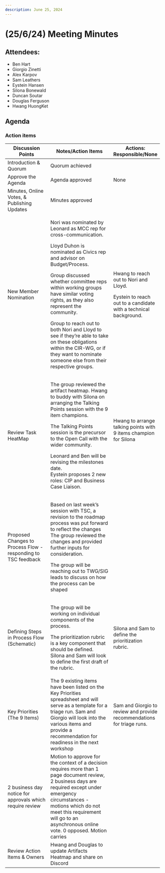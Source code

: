 ```yaml
---
description: June 25, 2024
---
```


# (25/6/24) Meeting Minutes

## Attendees:

* Ben Hart
* Giorgio Zinetti
* Alex Karpov
* Sam Leathers
* Eystein Hansen
* Silona Bonewald
* Duncan Soutar
* Douglas Ferguson
* Hwang HuongKet

## Agenda

### Action items

<table><thead><tr><th width="209">Discussion Points</th><th width="355">Notes/Action Items</th><th>Actions: Responsible/None</th></tr></thead><tbody><tr><td>Introduction &#x26; Quorum</td><td>Quorum achieved</td><td><br></td></tr><tr><td>Approve the Agenda</td><td>Agenda approved</td><td>None</td></tr><tr><td>Minutes, Online Votes, &#x26; Publishing Updates</td><td>Minutes approved</td><td><br></td></tr><tr><td>New Member Nomination</td><td><p>Nori was nominated by Leonard as MCC rep for cross-communication. </p><p>Lloyd Duhon is nominated as Civics rep and advisor on Budget/Process. </p><p>Group discussed whether committee reps within working groups have similar voting rights, as they also represent the community.</p><p>Group to reach out to both Nori and Lloyd to see if they’re able to take on these obligations within the CIR-WG, or if they want to nominate someone else from their respective groups.</p></td><td><p>Hwang to reach out to Nori and Lloyd.</p><p>Eystein to reach out to a candidate with a technical background.</p></td></tr><tr><td>Review Task HeatMap</td><td><p>The group reviewed the artifact heatmap. Hwang to buddy with Silona on arranging the Talking Points session with the 9 item champions.</p><p>The Talking Points session is the precursor to the Open Call with the wider community.</p><p>Leonard and Ben will be revising the milestones date. <br>Eystein proposes 2 new roles: CIP and Business Case Liaison.</p></td><td><p>Hwang to arrange talking points with 9 items champion for Silona </p><p><br></p></td></tr><tr><td>Proposed Changes to Process Flow - responding to TSC feedback</td><td><p>Based on last week’s session with TSC, a revision to the roadmap process was put forward to reflect the changes The group reviewed the changes and provided further inputs for consideration.</p><p>The group will be reaching out to TWG/SIG leads to discuss on how the process can be shaped</p></td><td><br></td></tr><tr><td>Defining Steps in Process Flow (Schematic) </td><td><p>The group will be working on individual components of the process. </p><p>The prioritization rubric is a key component that should be defined. Silona and Sam will look to define the first draft of the rubric.</p></td><td>Silona and Sam to define the prioritization rubric.</td></tr><tr><td>Key Priorities (The 9 Items)</td><td>The 9 existing items have been listed on the Key Priorities spreadsheet and will serve as a template for a triage run. Sam and Giorgio will look into the various items and provide a recommendation for readiness in the next workshop</td><td>Sam and Giorgio to review and provide recommendations for triage runs.</td></tr><tr><td>2 business day notice for approvals which require review</td><td>Motion to approve for the context of a decision requires more than 1 page document review, 2 business days are required except under emergency circumstances - motions which do not meet this requirement will go to an asynchronous online vote. 0 opposed. Motion carries</td><td><br></td></tr><tr><td>Review Action Items &#x26; Owners</td><td>Hwang and Douglas to update Artifacts Heatmap and share on Discord</td><td><br></td></tr></tbody></table>
